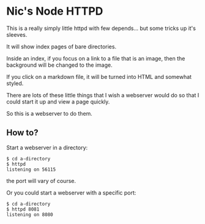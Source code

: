 # Nic's Node HTTPD

This is a really simply little httpd with few depends... but some
tricks up it's sleeves.

It will show index pages of bare directories.

Inside an index, if you focus on a link to a file that is an image,
then the background will be changed to the image.

If you click on a markdown file, it will be turned into HTML and
somewhat styled.

There are lots of these little things that I wish a webserver would do
so that I could start it up and view a page quickly.

So this is a webserver to do them.

## How to?

Start a webserver in a directory:

```
$ cd a-directory
$ httpd
listening on 56115
```

the port will vary of course.

Or you could start a webserver with a specific port:

```
$ cd a-directory
$ httpd 8081
listening on 8080
```
